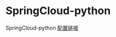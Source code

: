 # SpringCloud-python
 SpringCloud-python
 [配置链接](https://blog.csdn.net/LoveCarpenter/article/details/78819227)
